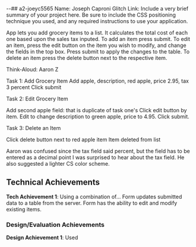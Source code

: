 --## a2-joeyc5565
Name: Joseph Caproni
Glitch Link:
Include a very brief summary of your project here. Be sure to include the CSS positioning technique you used, and any required instructions to use your application.

App lets you add grocery items to a list. It calculates the total cost of each one based upon the sales tax inputed. To add an item press submit. To edit an item, press the edit button on the item you wish to modify, and change the fields in the top box. Press submit to apply the changes to the table. To delete an item press the delete button next to the respective item.

Think-Aloud: Aaron Z

Task 1: Add Grocery Item
Add apple, description, red apple, price 2.95, tax 3 percent
Click submit


Task 2: Edit Grocery Item

Add second apple field: that is duplicate of task one's
Click edit button by item.
Edit to change description to green apple, price to 4.95.
Click submit.

Task 3: Delete an Item

Click delete button next to red apple item
Item deleted from list

Aaron was confused since the tax field said percent, but the field has to be entered as a decimal point
I was surprised to hear about the tax field.
He also suggested a lighter CS color scheme.

## Technical Achievements
**Tech Achievement 1**: Using a combination of...
Form updates submitted data to a table from the server.
Form has the ability to edit and modify existing items.
### Design/Evaluation Achievements
**Design Achievement 1**: 
Used